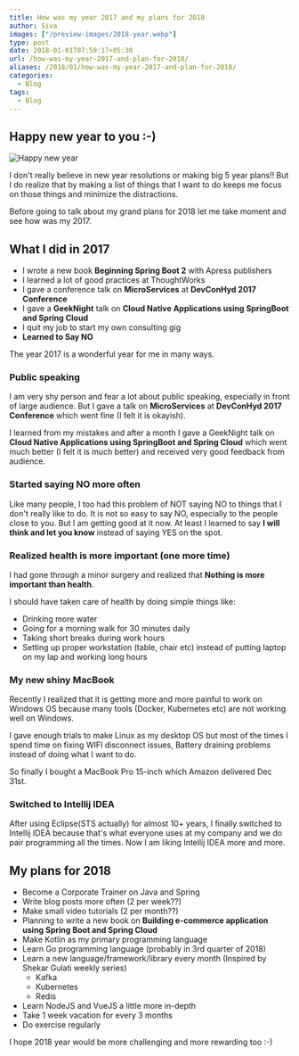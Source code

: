 ```yaml
---
title: How was my year 2017 and my plans for 2018
author: Siva
images: ["/preview-images/2018-year.webp"]
type: post
date: 2018-01-01T07:59:17+05:30
url: /how-was-my-year-2017-and-plan-for-2018/
aliases: /2018/01/how-was-my-year-2017-and-plan-for-2018/
categories:
  - Blog
tags:
  - Blog
---
```

## Happy new year to you :-)

![Happy new year](/images/2018-year.webp "Happy new year")

I don't really believe in new year resolutions or making big 5 year plans!! 
But I do realize that by making a list of things that I want to do keeps me focus on those things and minimize the distractions.

Before going to talk about my grand plans for 2018 let me take moment and see how was my 2017.

## What I did in 2017

* I wrote a new book **Beginning Spring Boot 2** with Apress publishers
* I learned a lot of good practices at ThoughtWorks
* I gave a conference talk on **MicroServices** at **DevConHyd 2017 Conference**
* I gave a **GeekNight** talk on **Cloud Native Applications using SpringBoot and Spring Cloud**
* I quit my job to start my own consulting gig
* **Learned to Say NO** 

The year 2017 is a wonderful year for me in many ways. 

### Public speaking
I am very shy person and fear a lot about public speaking, especially in front of large audience.
But I gave a talk on **MicroServices** at **DevConHyd 2017 Conference** which went fine (I felt it is okayish). 

I learned from my mistakes and after a month I gave a GeekNight talk on **Cloud Native Applications using SpringBoot and Spring Cloud** 
which went much better (I felt it is much better) and received very good feedback from audience.

### Started saying NO more often
Like many people, I too had this problem of NOT saying NO to things that I don't really like to do.
It is not so easy to say NO, especially to the people close to you. But I am getting good at it now.
At least I learned to say **I will think and let you know** instead of saying YES on the spot. 

### Realized health is more important (one more time)
I had gone through a minor surgery and realized that **Nothing is more important than health**.

I should have taken care of health by doing simple things like:

* Drinking more water
* Going for a morning walk for 30 minutes daily
* Taking short breaks during work hours
* Setting up proper workstation (table, chair etc) instead of putting laptop on my lap and working long hours


### My new shiny MacBook
Recently I realized that it is getting more and more painful to work on Windows OS because many tools (Docker, Kubernetes etc) are not working well on Windows. 

I gave enough trials to make Linux as my desktop OS but most of the times I spend time on fixing WIFI disconnect issues, Battery draining problems instead of doing what I want to do. 

So finally I bought a MacBook Pro 15-inch which Amazon delivered Dec 31st. 

### Switched to Intellij IDEA
After using Eclipse(STS actually) for almost 10+ years, I finally switched to Intellij IDEA because that's what everyone uses at my company and we do pair programming all the times.
Now I am liking Intellij IDEA more and more.


## My plans for 2018

* Become a Corporate Trainer on Java and Spring
* Write blog posts more often (2 per week??)
* Make small video tutorials (2 per month??)
* Planning to write a new book on **Building e-commerce application using Spring Boot and Spring Cloud**
* Make Kotlin as my primary programming language
* Learn Go programming language (probably in 3rd quarter of 2018)
* Learn a new language/framework/library every month (Inspired by Shekar Gulati weekly series)
    * Kafka
    * Kubernetes
    * Redis
* Learn NodeJS and VueJS a little more in-depth    
* Take 1 week vacation for every 3 months 
* Do exercise regularly 

I hope 2018 year would be more challenging and more rewarding too :-)